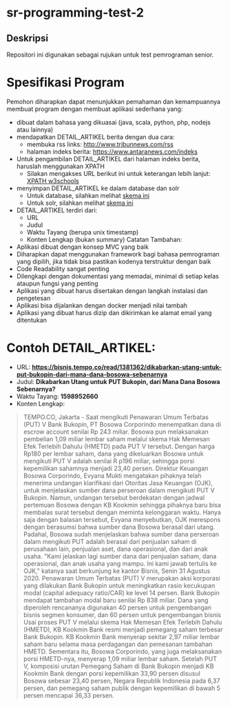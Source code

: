 # sr-programming-test-2
## Deskripsi
Repositori ini digunakan sebagai rujukan untuk test pemrograman senior.

# Spesifikasi Program
Pemohon diharapkan dapat menunjukkan pemahaman dan kemampuannya membuat program dengan membuat aplikasi sederhana yang:
* dibuat dalam bahasa yang dikuasai (java, scala, python, php, nodejs atau lainnya)
* mendapatkan DETAIL_ARTIKEL berita dengan dua cara:
  * membuka rss links: http://www.tribunnews.com/rss
  * halaman indeks berita: https://www.antaranews.com/indeks
* Untuk pengambilan DETAIL_ARTIKEL dari halaman indeks berita, haruslah menggunakan XPATH
  * Silakan mengakses URL berikut ini untuk keterangan lebih lanjut: [XPATH w3schools](https://www.w3schools.com/xml/xpath_intro.asp)
* menyimpan DETAIL_ARTIKEL ke dalam database dan solr
  * Untuk database, silahkan melihat [skema ini](https://github.com/sonarid/sr-programming-test-2/schema/sql/news_article.sql)
  * Untuk solr, silahkan melihat [skema ini](https://github.com/sonarid/sr-orogramming-test-2/schema/news_solr.txt)
* DETAIL_ARTIKEL terdiri dari:
  * URL
  * Judul
  * Waktu Tayang (berupa unix timestamp)
  * Konten Lengkap (bukan summary)
Catatan Tambahan:
* Aplikasi dibuat dengan konsep MVC yang baik
* Diharapkan dapat menggunakan framework bagi bahasa pemrograman yang dipilih, jika tidak bisa pastikan kodenya terstruktur dengan baik
* Code Readability sangat penting
* Dilengkapi dengan dokumentasi yang memadai, minimal di setiap kelas ataupun fungsi yang penting
* Aplikasi yang dibuat harus disertakan dengan langkah instalasi dan pengetesan
* Aplikasi bisa dijalankan dengan docker menjadi nilai tambah
* Aplikasi yang dibuat harus dizip dan dikirimkan ke alamat email yang ditentukan

# Contoh DETAIL_ARTIKEL:
  * URL: **https://bisnis.tempo.co/read/1381362/dikabarkan-utang-untuk-put-bukopin-dari-mana-dana-bosowa-sebenarnya**
  * Judul: **Dikabarkan Utang untuk PUT Bukopin, dari Mana Dana Bosowa Sebenarnya?**
  * Waktu Tayang: **1598952660**
  * Konten Lengkap: 
> TEMPO.CO, Jakarta -  Saat mengikuti Penawaran Umum Terbatas (PUT) V Bank Bukopin, PT Bosowa Corporindo menempatkan dana di escrow account senilai Rp 243 miliar. Bosowa pun melaksanakan pembelian 1,09 miliar lembar saham melalui skema Hak Memesan Efek Terlebih Dahulu (HMETD) pada PUT V tersebut.
Dengan harga Rp180 per lembar saham, dana yang dikeluarkan Bosowa untuk mengikuti PUT V adalah senilai R p196 miliar, sehingga porsi kepemilikan sahamnya menjadi 23,40 persen.
Direktur Keuangan Bosowa Corporindo, Evyana Mukti mengatakan pihaknya telah menerima undangan klarifikasi dari Otoritas Jasa Keuangan (OJK),  untuk menjelaskan sumber dana perseroan dalam mengikuti PUT V Bukopin. Namun, undangan tersebut berdekatan dengan jadwal pertemuan Bosowa dengan KB Kookmin sehingga pihaknya baru bisa membalas surat tersebut dengan meminta kelonggaran waktu.
Hanya saja dengan balasan tersebut, Evyana menyebutkan, OJK merespons dengan berasumsi bahwa sumber dana Bosowa berasal dari utang. Padahal, Bosowa sudah menjelaskan bahwa sumber dana perseroan dalam mengikuti PUT adalah berasal dari penjualan saham di perusahaan lain, penjualan aset, dana operasional, dan dari anak usaha.
"Kami jelaskan lagi sumber dana dari penjualan saham, dana operasional, dan anak usaha yang mampu. Ini kami jawab tertulis ke OJK," katanya saat berkunjung ke kantor Bisnis, Senin 31 Agustus 2020.
Penawaran Umum Terbatas (PUT) V merupakan aksi korporasi yang dilakukan Bank Bukopin untuk meningkatkan rasio kecukupan modal (capital adequacy ratio/CAR) ke level 14 persen. Bank Bukopin mendapat tambahan modal baru senilai Rp 838 miliar. Dana yang diperoleh rencananya digunakan 40 persen untuk pengembangan bisnis segmen konsumer, dan 60 persen untuk pengembangan bisnis 
Usai proses PUT V melalui skema Hak Memesan Efek Terlebih Dahulu (HMETD), KB Kookmin Bank resmi menjadi pemegang saham terbesar Bank Bukopin. KB Kookmin Bank menyerap sekitar 2,97 miliar lembar saham baru selama masa perdagangan dan pemesanan tambahan HMETD. Sementara itu, Bosowa Corporindo, yang juga melaksanakan porsi HMETD-nya, menyerap 1,09 miliar lembar saham.
Setelah PUT V, komposisi urutan Pemegang Saham di Bank Bukopin menjadi KB Kookmin Bank dengan porsi kepemilikan 33,90 persen disusul Bosowa sebesar 23,40 persen, Negara Republik Indonesia pada 6,37 persen, dan pemegang saham publik dengan kepemilikan di bawah 5 persen mencapai 36,33 persen.